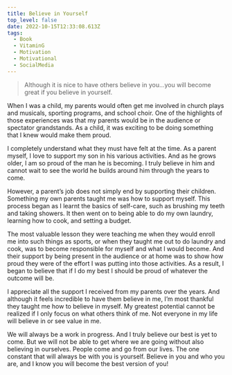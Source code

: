 ```yaml
---
title: Believe in Yourself
top_level: false
date: 2022-10-15T12:33:08.613Z
tags:
  - Book
  - VitaminG
  - Motivation
  - Motivational
  - SocialMedia
---
```

> Although it is nice to have others believe in you…you will become great if you believe in yourself.

When I was a child, my parents would often get me involved in church plays and musicals, sporting programs, and school choir. One of the highlights of those experiences was that my parents would be in the audience or spectator grandstands. As a child, it was exciting to be doing something that I knew would make them proud.

I completely understand what they must have felt at the time. As a parent myself, I love to support my son in his various activities. And as he grows older, I am so proud of the man he is becoming. I truly believe in him and cannot wait to see the world he builds around him through the years to come.

However, a parent’s job does not simply end by supporting their children. Something my own parents taught me was how to support myself. This process began as I learnt the basics of self-care, such as brushing my teeth and taking showers. It then went on to being able to do my own laundry, learning how to cook, and setting a budget.

The most valuable lesson they were teaching me when they would enroll me into such things as sports, or when they taught me out to do laundry and cook, was to become responsible for myself and what I would become. And their support by being present in the audience or at home was to show how proud they were of the effort I was putting into those activities. As a result, I began to believe that if I do my best I should be proud of whatever the outcome will be.

I appreciate all the support I received from my parents over the years. And although it feels incredible to have them believe in me, I’m most thankful they taught me how to believe in myself. My greatest potential cannot be realized if I only focus on what others think of me. Not everyone in my life will believe in or see value in me.

We will always be a work in progress. And I truly believe our best is yet to come. But we will not be able to get where we are going without also believing in ourselves. People come and go from our lives. The one constant that will always be with you is yourself. Believe in you and who you are, and I know you will become the best version of you!